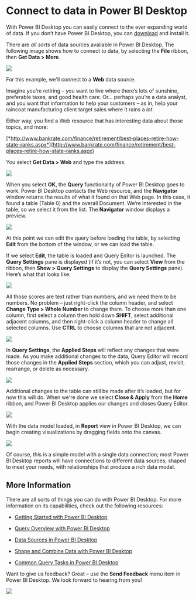 ﻿<properties
   pageTitle="Connect to data in Power BI Desktop"
   description="Connect to data in Power BI Desktop"
   services="powerbi"
   documentationCenter=""
   authors="davidiseminger"
   manager="erikre"
   backup=""
   editor=""
   tags=""
   qualityFocus="no"
   qualityDate=""/>

<tags
   ms.service="powerbi"
   ms.devlang="NA"
   ms.topic="article"
   ms.tgt_pltfrm="NA"
   ms.workload="powerbi"
   ms.date="09/06/2017"
   ms.author="davidi"/>
# Connect to data in Power BI Desktop

With Power BI Desktop you can easily connect to the ever expanding world of data. If you don’t have Power BI Desktop, you can [download](http://go.microsoft.com/fwlink/?LinkID=521662) and install it.

There are *all sorts* of data sources available in Power BI Desktop. The following image shows how to connect to data, by selecting the **File** ribbon, then **Get Data \> More**.

![](media/powerbi-desktop-connect-to-data/GetDataVid_smallv2.gif)

For this example, we'll connect to a **Web** data source.

Imagine you’re retiring – you want to live where there’s lots of sunshine, preferable taxes, and good health care. Or… perhaps you’re a data analyst, and you want that information to help your customers – as in, help your raincoat manufacturing client target sales where it rains a *lot*.

Either way, you find a Web resource that has interesting data about those topics, and more:

[*http://www.bankrate.com/finance/retirement/best-places-retire-how-state-ranks.aspx*](http://www.bankrate.com/finance/retirement/best-places-retire-how-state-ranks.aspx)

You select **Get Data \> Web** and type the address.

![](media/powerbi-desktop-connect-to-data/ConnectToData_3.png)

When you select **OK**, the **Query** functionality of Power BI Desktop goes to work. Power BI Desktop contacts the Web resource, and the **Navigator** window returns the results of what it found on that Web page. In this case, it found a table (Table 0) and the overall Document. We’re interested in the table, so we select it from the list. The **Navigator** window displays a preview.

![](media/powerbi-desktop-connect-to-data/DataSources_FromNavigatorDialog.png)

At this point we can edit the query before loading the table, by selecting **Edit** from the bottom of the window, or we can load the table.

If we select **Edit**, the table is loaded and Query Editor is launched. The **Query Settings** pane is displayed (if it’s not, you can select **View** from the ribbon, then **Show \> Query Settings** to display the **Query Settings** pane). Here’s what that looks like.

![](media/powerbi-desktop-connect-to-data/Designer_GSG_EditQuery.png)

All those scores are text rather than numbers, and we need them to be numbers. No problem – just right-click the column header, and select **Change Type \> Whole Number** to change them. To choose more than one column, first select a column then hold down **SHIFT**, select additional adjacent columns, and then right-click a column header to change all selected columns. Use **CTRL** to choose columns that are not adjacent.

![](media/powerbi-desktop-connect-to-data/Designer_GSG_ChangeDataType.png)

In **Query Settings**, the **Applied Steps** will reflect any changes that were made. As you make additional changes to the data, Query Editor will record those changes in the **Applied Steps** section, which you can adjust, revisit, rearrange, or delete as necessary.

![](media/powerbi-desktop-connect-to-data/Designer_GSG_AppliedSteps_ChangedType.png)

Additional changes to the table can still be made after it’s loaded, but for now this will do. When we're done we select **Close & Apply** from the **Home** ribbon, and Power BI Desktop applies our changes and closes Query Editor.

![](media/powerbi-desktop-connect-to-data/ConnectToData_CloseNLoad.png)

With the data model loaded, in **Report** view in Power BI Desktop, we can begin creating visualizations by dragging fields onto the canvas.

![](media/powerbi-desktop-connect-to-data/ConnectToData_DragOntoReportView.png)

Of course, this is a simple model with a single data connection; most Power BI Desktop reports will have connections to different data sources, shaped to meet your needs, with relationships that produce a rich data model. 

## More Information

﻿There are all sorts of things you can do with Power BI Desktop. For more information on its capabilities, check out the following resources:

-   [Getting Started with Power BI Desktop](powerbi-desktop-getting-started.md)

-   [Query Overview with Power BI Desktop](powerbi-desktop-query-overview.md)

-   [Data Sources in Power BI Desktop](powerbi-desktop-data-sources.md)

-   [Shape and Combine Data with Power BI Desktop](powerbi-desktop-shape-and-combine-data.md)

-   [Common Query Tasks in Power BI Desktop](powerbi-desktop-common-query-tasks.md)   

Want to give us feedback? Great – use the **Send Feedback** menu item in Power BI Desktop. We look forward to hearing from you!

![](media/powerbi-desktop-connect-to-data/SendFeedback.png)
